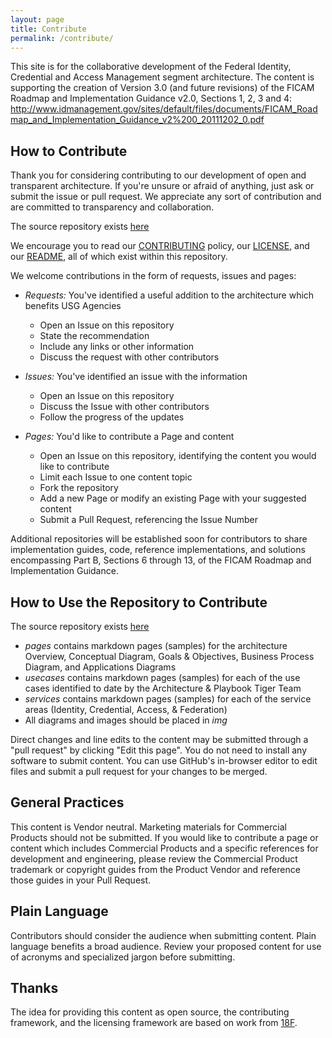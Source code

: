 ```yaml
---
layout: page
title: Contribute
permalink: /contribute/
---
```

This site is for the collaborative development of the Federal Identity, Credential and Access Management segment architecture. The content is supporting the creation of Version 3.0 (and future revisions) of the FICAM Roadmap and Implementation Guidance v2.0, Sections 1, 2, 3 and 4:  http://www.idmanagement.gov/sites/default/files/documents/FICAM_Roadmap_and_Implementation_Guidance_v2%200_20111202_0.pdf

## How to Contribute
Thank you for considering contributing to our development of open and transparent architecture. If you're unsure or afraid of anything, just ask or submit the issue or pull request. We appreciate any sort of contribution and are committed to transparency and collaboration.

The source repository exists [here](https://github.com/GSA/ficam-arch/)

We encourage you to read our [CONTRIBUTING](../CONTRIBUTING.md) policy, our [LICENSE](../LICENSE.md), and our [README](../README.md), all of which exist within this repository.  

We welcome contributions in the form of requests, issues and pages:  

* _Requests:_ You've identified a useful addition to the architecture which benefits USG Agencies
  * Open an Issue on this repository
  * State the recommendation
  * Include any links or other information
  * Discuss the request with other contributors  

* _Issues:_ You've identified an issue with the information
  * Open an Issue on this repository
  * Discuss the Issue with other contributors
  * Follow the progress of the updates

* _Pages:_ You'd like to contribute a Page and content
  * Open an Issue on this repository, identifying the content you would like to contribute
  * Limit each Issue to one content topic
  * Fork the repository
  * Add a new Page or modify an existing Page with your suggested content
  * Submit a Pull Request, referencing the Issue Number

Additional repositories will be established soon for contributors to share implementation guides, code, reference implementations, and solutions encompassing Part B, Sections 6 through 13, of the FICAM Roadmap and Implementation Guidance.

## How to Use the Repository to Contribute

The source repository exists [here](https://github.com/GSA/ficam-arch/)

*  _pages_ contains markdown pages (samples) for the architecture Overview, Conceptual Diagram, Goals & Objectives, Business Process Diagram, and Applications Diagrams
* _usecases_ contains markdown pages (samples) for each of the use cases identified to date by the Architecture & Playbook Tiger Team
* _services_ contains markdown pages (samples) for each of the service areas (Identity, Credential, Access, & Federation)
* All diagrams and images should be placed in _img_

Direct changes and line edits to the content may be submitted through a "pull request" by clicking "Edit this page". You do not need to install any software to submit content. You can use GitHub's in-browser editor to edit files and submit a pull request for your changes to be merged.

## General Practices
This content is Vendor neutral. Marketing materials for Commercial Products should not be submitted. If you would like to contribute a page or content which includes Commercial Products and a specific references for development and engineering, please review the Commercial Product trademark or copyright guides from the Product Vendor and reference those guides in your Pull Request.  

## Plain Language
Contributors should consider the audience when submitting content. Plain language benefits a broad audience. Review your proposed content for use of acronyms and specialized jargon before submitting.

## Thanks

The idea for providing this content as open source, the contributing framework, and the licensing framework are based on work from [18F](https://18f.gsa.gov). 

